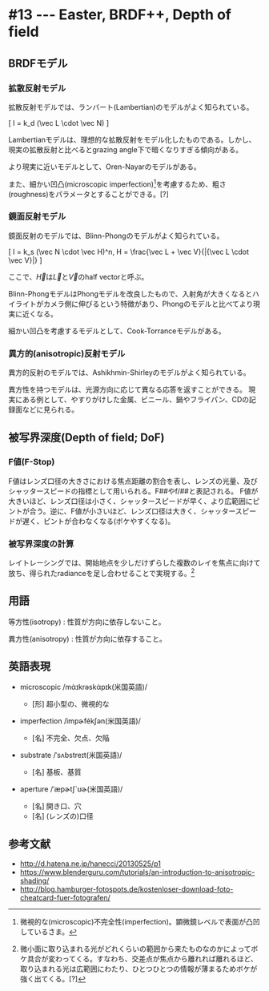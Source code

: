# #13 --- Easter, BRDF++, Depth of field

## BRDFモデル

### 拡散反射モデル

拡散反射モデルでは、ランバート(Lambertian)のモデルがよく知られている。

\[
I = k_d (\vec L \cdot \vec N)
\]

Lambertianモデルは、理想的な拡散反射をモデル化したものである。しかし、現実の拡散反射と比べるとgrazing angle下で暗くなりすぎる傾向がある。

より現実に近いモデルとして、Oren-Nayarのモデルがある。

また、細かい凹凸(microscopic imperfection)[^microscopic_imperfection]を考慮するため、粗さ(roughness)をパラメータとすることができる。[?]

[^microscopic_imperfection]: 微視的な(microscopic)不完全性(imperfection)。顕微鏡レベルで表面が凸凹しているさま。

### 鏡面反射モデル

鏡面反射のモデルでは、Blinn-Phongのモデルがよく知られている。

\[
I = k_s (\vec N \cdot \vec H)^n, H = \frac{\vec L + \vec V}{\|{\vec L \cdot \vec V}\|}
\]

ここで、$\vec H$は$\vec L$と$\vec V$のhalf vectorと呼ぶ。

Blinn-PhongモデルはPhongモデルを改良したもので、入射角が大きくなるとハイライトがカメラ側に伸びるという特徴があり、Phongのモデルと比べてより現実に近くなる。

細かい凹凸を考慮するモデルとして、Cook-Torranceモデルがある。

### 異方的(anisotropic)反射モデル

異方的反射のモデルでは、Ashikhmin-Shirleyのモデルがよく知られている。

異方性を持つモデルは、光源方向に応じて異なる応答を返すことができる。
現実にある例として、やすりがけした金属、ビニール、鍋やフライパン、CDの記録面などに見られる。

## 被写界深度(Depth of field; DoF)

### F値(F-Stop)

F値はレンズ口径の大きさにおける焦点距離の割合を表し、レンズの光量、及びシャッタースピードの指標として用いられる。F##やf/##と表記される。
F値が大きいほど、レンズ口径は小さく、シャッタースピードが早く、より広範囲にピントが合う。逆に、F値が小さいほど、レンズ口径は大きく、シャッタースピードが遅く、ピントが合わなくなる(ボケやすくなる)。

### 被写界深度の計算

レイトレーシングでは、開始地点を少しだけずらした複数のレイを焦点に向けて放ち、得られたradianceを足し合わせることで実現する。[^depth_of_field]

[^depth_of_field]: 微小面に取り込まれる光がどれくらいの範囲から来たものなのかによってボケ具合が変わってくる。すなわち、交差点が焦点から離れれば離れるほど、取り込まれる光は広範囲にわたり、ひとつひとつの情報が薄まるためボケが強く出てくる。[?]

## 用語

等方性(isotropy)
: 性質が方向に依存しないこと。

異方性(anisotropy)
: 性質が方向に依存すること。

## 英語表現

- microscopic /mὰɪkrəskάpɪk(米国英語)/
  - [形] 超小型の、微視的な

- imperfection /ìmpɚfékʃən(米国英語)/
  - [名] 不完全、欠点、欠陥

- substrate /ˈsʌbstreɪt(米国英語)/
  - [名] 基板、基質

- aperture /ˈæpɚtʃ`ʊɚ(米国英語)/
  - [名] 開き口、穴
  - [名] (レンズの)口径

## 参考文献

- http://d.hatena.ne.jp/hanecci/20130525/p1
- https://www.blenderguru.com/tutorials/an-introduction-to-anisotropic-shading/
- http://blog.hamburger-fotospots.de/kostenloser-download-foto-cheatcard-fuer-fotografen/
